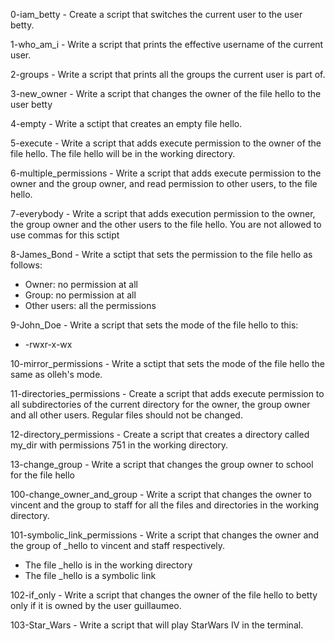 0-iam_betty - Create a script that switches the current user to the user betty.

1-who_am_i - Write a script that prints the effective username of the current user.

2-groups - Write a script that prints all the groups the current user is part of.

3-new_owner - Write a script that changes the owner of the file hello to the user betty

4-empty - Write a sctipt that creates an empty file hello.

5-execute - Write a script that adds execute permission to the owner of the file hello. The file hello will be in the working directory.

6-multiple_permissions - Write a script that adds execute permission to the owner and the group owner, and read permission to other users, to the file hello. 

7-everybody - Write a script that adds execution permission to the owner, the group owner and the other users to the file hello. You are not allowed to use commas for this sctipt

8-James_Bond - Write a sctipt that sets the permission to the file hello as follows:
* Owner: no permission at all
* Group: no permission at all
* Other users: all the permissions

9-John_Doe - Write a script that sets the mode of the file hello to this:
* -rwxr-x-wx

10-mirror_permissions - Write a sctipt that sets the mode of the file hello the same as olleh's mode.

11-directories_permissions - Create a script that adds execute permission to all subdirectories of the current directory for the owner, the group owner and all other users. Regular files should not be changed.

12-directory_permissions - Create a script that creates a directory called my_dir with permissions 751 in the working directory.

13-change_group - Write a script that changes the group owner to school for the file hello

100-change_owner_and_group - Write a script that changes the owner to vincent and the group to staff for all the files and directories in the working directory.

101-symbolic_link_permissions - Write a script that changes the owner and the group of _hello to vincent and staff respectively.
* The file _hello is in the working directory
* The file _hello is a symbolic link

102-if_only - Write a script that changes the owner of the file hello to betty only if it is owned by the user guillaumeo.

103-Star_Wars - Write a script that will play StarWars IV in the terminal.
